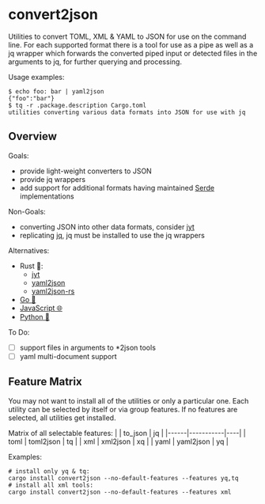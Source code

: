 convert2json
============

Utilities to convert TOML, XML & YAML to JSON for use on the command line. For
each supported format there is a tool for use as a pipe as well as a jq wrapper
which forwards the converted piped input or detected files in the arguments to
jq, for further querying and processing.

Usage examples:
```
$ echo foo: bar | yaml2json
{"foo":"bar"}
$ tq -r .package.description Cargo.toml
utilities converting various data formats into JSON for use with jq
```

Overview
--------

Goals:
+ provide light-weight converters to JSON
+ provide jq wrappers
+ add support for additional formats having maintained [Serde](https://serde.rs/) implementations

Non-Goals:
- converting JSON into other data formats, consider [jyt](https://github.com/ken-matsui/jyt)
- replicating [jq](https://jqlang.github.io/jq/), jq must be installed to use the jq wrappers

Alternatives:
* Rust 🦀:
  * [jyt](https://github.com/ken-matsui/jyt)
  * [yaml2json](https://github.com/dafu-wu/yaml2json)
  * [yaml2json-rs](https://github.com/Nessex/yaml2json-rs)
* [Go 🐹](https://pkg.go.dev/search?q=yaml2json&m=)
* [JavaScript 🌐](https://www.npmjs.com/search?q=yaml2json)
* [Python 🐍](https://pypi.org/search/?q=yaml2json)

To Do:
- [ ] support files in arguments to *2json tools
- [ ] yaml multi-document support

Feature Matrix
--------------
You may not want to install all of the utilities or only a particular one. Each
utility can be selected by itself or via group features. If no features are
selected, all utilities get installed.

Matrix of all selectable features:
|      | to_json   | jq |
|------|-----------|----|
| toml | toml2json | tq |
| xml  | xml2json  | xq |
| yaml | yaml2json | yq |

Examples:
 ```
 # install only yq & tq:
 cargo install convert2json --no-default-features --features yq,tq
 # install all xml tools:
 cargo install convert2json --no-default-features --features xml
 ```
